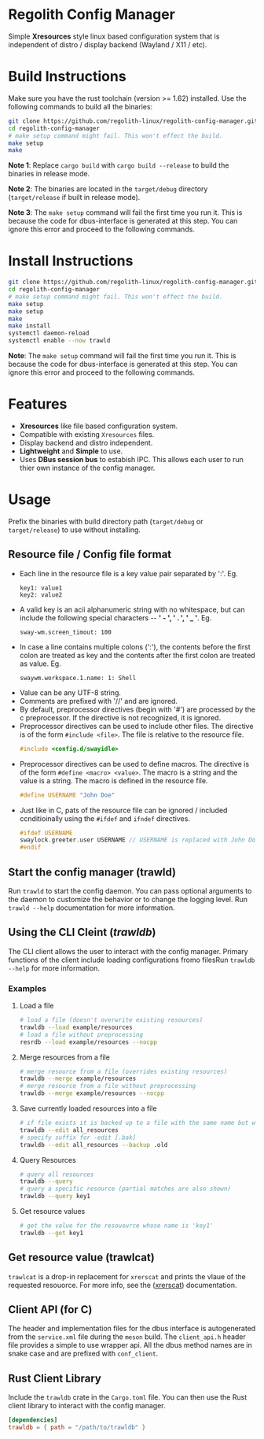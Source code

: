 # Regolith Config Manager

Simple **Xresources** style linux based configuration system that is independent of distro / display backend (Wayland / X11 / etc).

# Build Instructions

Make sure you have the rust toolchain (version >= 1.62) installed. Use the following commands to build all the binaries:

```bash
git clone https://github.com/regolith-linux/regolith-config-manager.git
cd regolith-config-manager
# make setup command might fail. This won't effect the build.
make setup
make
```

**Note 1**: Replace `cargo build` with `cargo build --release` to build the binaries in release mode.

**Note 2**: The binaries are located in the `target/debug` directory (`target/release` if built in release mode).

**Note 3**: The `make setup` command will fail the first time you run it. This is because the code for dbus-interface is generated at this step. You can ignore this error and proceed to the following commands.

# Install Instructions

```bash
git clone https://github.com/regolith-linux/regolith-config-manager.git
cd regolith-config-manager
# make setup command might fail. This won't effect the build.
make setup
make setup
make
make install
systemctl daemon-reload
systemctl enable --now trawld
```
**Note**: The `make setup` command will fail the first time you run it. This is because the code for dbus-interface is generated at this step. You can ignore this error and proceed to the following commands.


# Features

- **Xresources** like file based configuration system.
- Compatible with existing `Xresources` files.
- Display backend and distro independent.
- **Lightweight** and **Simple** to use.
- Uses **DBus session bus** to estabish IPC. This allows each user to run thier own instance of the config manager.

# Usage

Prefix the binaries with build directory path (`target/debug` or `target/release`) to use without installing.

## Resource file / Config file format

- Each line in the resource file is a key value pair separated by ':'. Eg.
  ```
  key1: value1
  key2: value2
  ```
- A valid key is an acii alphanumeric string with no whitespace, but can include the following special characters -- **' - ', ' . ', ' \_ '**. Eg.
  ```
  sway-wm.screen_timout: 100
  ```
- In case a line contains multiple colons (':'), the contents before the first colon are treated as key and the contents after the first colon are treated as value. Eg.
  ```
  swaywm.workspace.1.name: 1: Shell
  ```
- Value can be any UTF-8 string.
- Comments are prefixed with '//' and are ignored.
- By default, preprocessor directives (begin with '#') are processed by the c preprocessor. If the directive is not recognized, it is ignored.
- Preprocessor directives can be used to include other files. The directive is of the form `#include <file>`. The file is relative to the resource file.
  ```c
  #include <config.d/swayidle>
  ```
- Preprocessor directives can be used to define macros. The directive is of the form `#define <macro> <value>`. The macro is a string and the value is a string. The macro is defined in the resource file.
  ```c
  #define USERNAME "John Doe"
  ```
- Just like in C, pats of the resource file can be ignored / included ccnditioinally using the `#ifdef` and `ifndef` directives.
  ```c
  #ifdef USERNAME
  swaylock.greeter.user USERNAME // USERNAME is replaced with John Doe
  #endif
  ```

## Start the config manager (trawld)

Run `trawld` to start the config daemon. You can pass optional arguments to the daemon to customize the behavior or to change the logging level. Run `trawld --help` documentation for more information.

## Using the CLI Cleint (_trawldb_)

The CLI client allows the user to interact with the config manager. Primary functions of the client include loading configurations fromo filesRun `trawldb --help` for more information.

### Examples

1. Load a file
   ```bash
   # load a file (doesn't overwrite existing resources)
   trawldb --load example/resources
   # load a file without preprocessing
   resrdb --load example/resources --nocpp
   ```
2. Merge resources from a file
   ```bash
   # merge resource from a file (overrides existing resources)
   trawldb --merge example/resources
   # merge resource from a file without preprocessing
   trawldb --merge example/resources --nocpp
   ```
3. Save currently loaded resources into a file
   ```bash
   # if file exists it is backed up to a file with the same name but with a .bak extension
   trawldb --edit all_resources
   # specify suffix for -edit [.bak]
   trawldb --edit all_resources --backup .old
   ```
4. Query Resources
   ```bash
   # query all resources
   trawldb --query
   # query a specific resource (partial matches are also shown)
   trawldb --query key1
   ```
5. Get resource values
   ```bash
   # get the value for the resouource whose name is 'key1'
   trawldb --get key1
   ```

## Get resource value (trawlcat)

`trawlcat` is a drop-in replacement for `xrerscat` and prints the vlaue of the requested resouorce. For more info, see the ([xrerscat](https://github.com/regolith-linux/xrescat)) documentation.

## Client API (for C)

The header and implementation files for the dbus interface is autogenerated from the `service.xml` file during the `meson` build. The `client_api.h` header file provides a simple to use wrapper api. All the dbus method names are in snake case and are prefixed with `conf_client`.

## Rust Client Library

Include the `trawldb` crate in the `Cargo.toml` file. You can then use the Rust client library to interact with the config manager.

```toml
[dependencies]
trawldb = { path = "/path/to/trawldb" }
```
